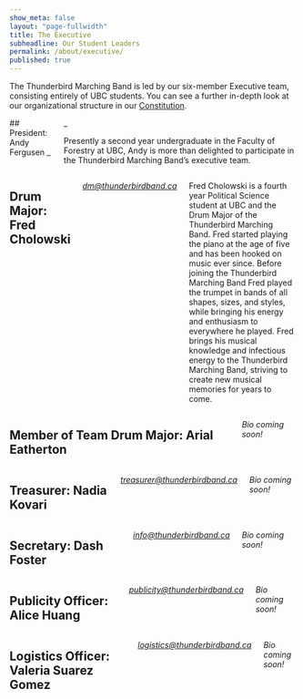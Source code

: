 ```yaml
---
show_meta: false
layout: "page-fullwidth"
title: The Executive
subheadline: Our Student Leaders
permalink: /about/executive/
published: true
---
```


The Thunderbird Marching Band is led by our six-member Executive team, consisting entirely of UBC students. You can see a further in-depth look at our organizational structure in our [Constitution](https://docs.google.com/viewer?a=v&pid=sites&srcid=ZGVmYXVsdGRvbWFpbnx0aHVuZGVyYmlyZG1hcmNoaW5nYmFuZHxneDo1NzE1MDYxMWY5NjhhMDky).

<div class="row">
    <div class="medium-9 columns" markdown="1">
## President: Andy Fergusen
_<president@thunderbirdband.ca>_

Presently a second year undergraduate in the Faculty of Forestry at UBC, Andy is more than delighted to participate in the Thunderbird Marching Band’s executive team. 
</div><!-- /.medium-9.columns -->

<div class="medium-3 columns">
<img class="h2img" src="{{ site.url }}/images/exec_vivienne.jpg" alt="">
</div><!-- /.medium-3.columns -->

</div><!-- /.row -->

<div class="row">
    <div class="medium-9 columns" markdown="1">

## Drum Major: Fred Cholowski
_<dm@thunderbirdband.ca>_

Fred Cholowski is a fourth year Political Science student at UBC and the Drum Major of the Thunderbird Marching Band. Fred started playing the piano at the age of five and has been hooked on music ever since. Before joining the Thunderbird Marching Band Fred played the trumpet in bands of all shapes, sizes, and styles, while bringing his energy and enthusiasm to everywhere he played. Fred brings his musical knowledge and infectious energy to the Thunderbird Marching Band, striving to create new musical memories for years to come.

</div><!-- /.medium-9.columns -->

<div class="medium-3 columns">
<img class="h2img" src="{{ site.url }}/images/exec_fred.jpg" alt="">
</div><!-- /.medium-3.columns -->

</div><!-- /.row -->

<div class="row">
    <div class="medium-9 columns" markdown="1">

## Member of Team Drum Major: Arial Eatherton

_Bio coming soon!_

</div><!-- /.medium-9.columns -->

<div class="medium-3 columns">
<img class="h2img" src="{{ site.url }}/images/exec_max.jpg" alt="">
</div><!-- /.medium-3.columns -->

</div><!-- /.row -->

<div class="row">
    <div class="medium-9 columns" markdown="1">

## Treasurer: Nadia Kovari
_<treasurer@thunderbirdband.ca>_

_Bio coming soon!_

</div><!-- /.medium-9.columns -->

<div class="medium-3 columns">
<img class="h2img" src="{{ site.url }}/images/exec_max.jpg" alt="">
</div><!-- /.medium-3.columns -->

</div><!-- /.row -->

<div class="row">
    <div class="medium-9 columns" markdown="1">
    
## Secretary: Dash Foster
_<info@thunderbirdband.ca>_

_Bio coming soon!_

</div><!-- /.medium-9.columns -->

<div class="medium-3 columns">
<img class="h2img" src="{{ site.url }}/images/exec_nic.jpg" alt="">
</div><!-- /.medium-3.columns -->

</div><!-- /.row -->

<div class="row">
    <div class="medium-9 columns" markdown="1">
    
## Publicity Officer: Alice Huang
_<publicity@thunderbirdband.ca>_

_Bio coming soon!_

</div><!-- /.medium-9.columns -->

<div class="medium-3 columns">
<img class="h2img" src="{{ site.url }}/images/exec_vicki.jpg" alt="">
</div><!-- /.medium-3.columns -->

</div><!-- /.row -->

<div class="row">
    <div class="medium-9 columns" markdown="1">
    
## Logistics Officer: Valeria Suarez Gomez
_<logistics@thunderbirdband.ca>_

_Bio coming soon!_

</div><!-- /.medium-9.columns -->

<div class="medium-3 columns">
<img class="h2img" src="{{ site.url }}/images/exec_jess.jpg" alt="">
</div><!-- /.medium-3.columns -->

</div><!-- /.row -->
